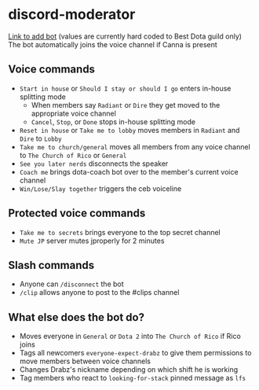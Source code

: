 # discord-moderator

[Link to add bot](https://discord.com/api/oauth2/authorize?client_id=1062766623578148945&permissions=8&scope=bot) (values are currently hard coded to Best Dota guild only)  
The bot automatically joins the voice channel if Canna is present

## Voice commands

- `Start in house` or `Should I stay or should I go` enters in-house splitting mode
  - When members say `Radiant` or `Dire` they get moved to the appropriate voice channel
  - `Cancel`, `Stop`, or `Done` stops in-house splitting mode
- `Reset in house` or `Take me to lobby` moves members in `Radiant` and `Dire` to `Lobby`
- `Take me to church/general` moves all members from any voice channel to `The Church of Rico` or `General`
- `See you later nerds` disconnects the speaker
- `Coach me` brings dota-coach bot over to the member's current voice channel
- `Win/Lose/Slay together` triggers the ceb voiceline

## Protected voice commands

- `Take me to secrets` brings everyone to the top secret channel
- `Mute JP` server mutes jproperly for 2 minutes

## Slash commands

- Anyone can `/disconnect` the bot
- `/clip` allows anyone to post to the #clips channel

## What else does the bot do?

- Moves everyone in `General` or `Dota 2` into `The Church of Rico` if Rico joins
- Tags all newcomers `everyone-expect-drabz` to give them permissions to move members between voice channels
- Changes Drabz's nickname depending on which shift he is working
- Tag members who react to `looking-for-stack` pinned message as `lfs`
